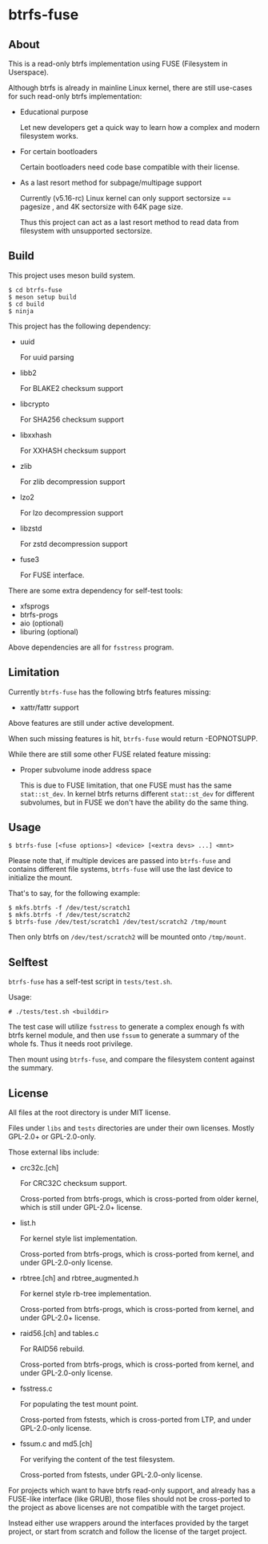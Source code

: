 btrfs-fuse
==========

About
-----

This is a read-only btrfs implementation using FUSE (Filesystem in Userspace).

Although btrfs is already in mainline Linux kernel, there are still use-cases
for such read-only btrfs implementation:

* Educational purpose

  Let new developers get a quick way to learn how a complex and modern
  filesystem works.

* For certain bootloaders

  Certain bootloaders need code base compatible with their license.

* As a last resort method for subpage/multipage support

  Currently (v5.16-rc) Linux kernel can only support sectorsize == pagesize , and
  4K sectorsize with 64K page size.

  Thus this project can act as a last resort method to read data from filesystem
  with unsupported sectorsize.


Build
-----

This project uses meson build system.

```
$ cd btrfs-fuse
$ meson setup build
$ cd build
$ ninja
```

This project has the following dependency:

- uuid

  For uuid parsing

- libb2

  For BLAKE2 checksum support

- libcrypto

  For SHA256 checksum support

- libxxhash

  For XXHASH checksum support

- zlib

  For zlib decompression support

- lzo2

  For lzo decompression support

- libzstd

  For zstd decompression support

- fuse3

  For FUSE interface.


There are some extra dependency for self-test tools:

- xfsprogs
- btrfs-progs
- aio (optional)
- liburing (optional)

Above dependencies are all for `fsstress` program.

Limitation
----------

Currently `btrfs-fuse` has the following btrfs features missing:

- xattr/fattr support

Above features are still under active development.

When such missing features is hit, `btrfs-fuse` would return -EOPNOTSUPP.


While there are still some other FUSE related feature missing:

- Proper subvolume inode address space

  This is due to FUSE limitation, that one FUSE must has the same `stat::st_dev`.
  In kernel btrfs returns different `stat::st_dev` for different subvolumes,
  but in FUSE we don't have the ability do the same thing.


Usage
-----

```
$ btrfs-fuse [<fuse options>] <device> [<extra devs> ...] <mnt>
```

Please note that, if multiple devices are passed into `btrfs-fuse` and contains
different file systems, `btrfs-fuse` will use the last device to initialize the
mount.

That's to say, for the following example:

```
$ mkfs.btrfs -f /dev/test/scratch1
$ mkfs.btrfs -f /dev/test/scratch2
$ btrfs-fuse /dev/test/scratch1 /dev/test/scratch2 /tmp/mount
```

Then only btrfs on `/dev/test/scratch2` will be mounted onto `/tmp/mount`.

Selftest
--------

`btrfs-fuse` has a self-test script in `tests/test.sh`.

Usage:

```
# ./tests/test.sh <builddir>
```

The test case will utilize `fsstress` to generate a complex enough fs with
btrfs kernel module, and then use `fssum` to generate a summary of the whole fs.
Thus it needs root privilege.

Then mount using `btrfs-fuse`, and compare the filesystem content against the
summary.

License
-------

All files at the root directory is under MIT license.

Files under `libs` and `tests` directories are under their own licenses.
Mostly GPL-2.0+ or GPL-2.0-only.

Those external libs include:

- crc32c.[ch]

  For CRC32C checksum support.

  Cross-ported from btrfs-progs, which is cross-ported from older kernel, which
  is still under GPL-2.0+ license.

- list.h

  For kernel style list implementation.

  Cross-ported from btrfs-progs, which is cross-ported from kernel, and under
  GPL-2.0-only license.

- rbtree.[ch] and rbtree_augmented.h

  For kernel style rb-tree implementation.

  Cross-ported from btrfs-progs, which is cross-ported from kernel, and under
  GPL-2.0+ license.

- raid56.[ch] and tables.c

  For RAID56 rebuild.

  Cross-ported from btrfs-progs, which is cross-ported from kernel, and under
  GPL-2.0-only license.

- fsstress.c

  For populating the test mount point.

  Cross-ported from fstests, which is cross-ported from LTP, and under
  GPL-2.0-only license.

- fssum.c and md5.[ch]

  For verifying the content of the test filesystem.

  Cross-ported from fstests, under GPL-2.0-only license.

For projects which want to have btrfs read-only support, and already has a
FUSE-like interface (like GRUB), those files should not be cross-ported to the
project as above licenses are not compatible with the target project.

Instead either use wrappers around the interfaces provided by the target
project, or start from scratch and follow the license of the target project.
